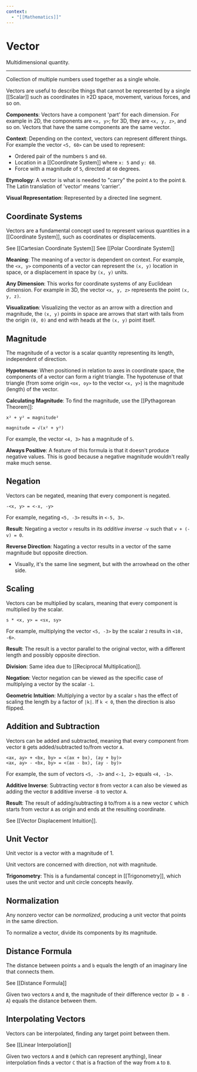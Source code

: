 ```yaml
---
context:
  - "[[Mathematics]]"
---
```


# Vector

Multidimensional quantity.

---

Collection of multiple numbers used together as a single whole.

Vectors are useful to describe things that cannot be represented by a single [[Scalar]] such as coordinates in ≥2D space, movement, various forces, and so on.

**Components**: Vectors have a component 'part' for each dimension. For example in 2D, the components are `<x, y>`; for 3D, they are `<x, y, z>`, and so on. Vectors that have the same components are the same vector.

**Context**: Depending on the context, vectors can represent different things. For example the vector `<5, 60>` can be used to represent:

- Ordered pair of the numbers `5` and `60`.
- Location in a [[Coordinate System]] where `x: 5` and `y: 60`.
- Force with a magnitude of `5`, directed at `60` degrees.

**Etymology**: A vector is what is needed to "carry" the point `A` to the point `B`. The Latin translation of 'vector' means 'carrier'.

**Visual Representation**: Represented by a directed line segment.

## Coordinate Systems

Vectors are a fundamental concept used to represent various quantities in a [[Coordinate System]], such as coordinates or displacements.

See [[Cartesian Coordinate System]]
See [[Polar Coordinate System]]

**Meaning**: The meaning of a vector is dependent on context. For example, the `<x, y>` components of a vector can represent the `(x, y)` location in space, or a displacement in space by `(x, y)` units.

**Any Dimension**: This works for coordinate systems of any Euclidean dimension. For example in 3D, the vector `<x, y, z>` represents the point `(x, y, z)`.

**Visualization**: Visualizing the vector as an arrow with a direction and magnitude, the `(x, y)` points in space are arrows that start with tails from the origin `(0, 0)` and end with heads at the `(x, y)` point itself.

## Magnitude

The magnitude of a vector is a scalar quantity representing its length, independent of direction.

**Hypotenuse**: When positioned in relation to axes in coordinate space, the components of a vector can form a right triangle. The hypotenuse of that triangle (from some origin `<ox, oy>` to the vector `<x, y>`) is the magnitude (length) of the vector.

**Calculating Magnitude**: To find the magnitude, use the [[Pythagorean Theorem]]:

```
x² + y² = magnitude²

magnitude = √(x² + y²)
```

For example, the vector `<4, 3>` has a magnitude of `5`.

**Always Positive**: A feature of this formula is that it doesn't produce negative values. This is good because a negative magnitude wouldn't really make much sense.

## Negation

Vectors can be negated, meaning that every component is negated.

`-<x, y> = <-x, -y>`

For example, negating `<5, -3>` results in `<-5, 3>`.

**Result**: Negating a vector `v` results in its _additive inverse_ `-v` such that `v + (-v) = 0`.

**Reverse Direction**: Nagating a vector results in a vector of the same magnitude but opposite direction.

- Visually, it's the same line segment, but with the arrowhead on the other side.

## Scaling

Vectors can be multiplied by scalars, meaning that every component is multiplied by the scalar.

`s * <x, y> = <sx, sy>`

For example, multiplying the vector `<5, -3>` by the scalar `2` results in `<10, -6>`.

**Result**: The result is a vector parallel to the original vector, with a different length and possibly opposite direction.

**Division**: Same idea due to [[Reciprocal Multiplication]].

**Negation**: Vector negation can be viewed as the specific case of multiplying a vector by the scalar `-1`.

**Geometric Intuition**: Multiplying a vector by a scalar `s` has the effect of scaling the length by a factor of `|k|`. If `k < 0`, then the direction is also flipped.

## Addition and Subtraction

Vectors can be added and subtracted, meaning that every component from vector `B` gets added/subtracted to/from vector `A`.

```
<ax, ay> + <bx, by> = <(ax + bx), (ay + by)>
<ax, ay> - <bx, by> = <(ax - bx), (ay - by)>
```

For example, the sum of vectors `<5, -3>` and `<-1, 2>` equals `<4, -1>`.

**Additive Inverse**: Subtracting vector `B` from vector `A` can also be viewed as adding the vector `B` additive inverse `-B` to vector `A`.

**Result**: The result of adding/subtracting `B` to/from `A` is a new vector `C` which starts from vector `A` as origin and ends at the resulting coordinate.

See [[Vector Displacement Intuition]].

## Unit Vector

Unit vector is a vector with a magnitude of 1.

Unit vectors are concerned with direction, not with magnitude.

**Trigonometry**: This is a fundamental concept in [[Trigonometry]], which uses the unit vector and unit circle concepts heavily.

## Normalization

Any nonzero vector can be _normalized_, producing a unit vector that points in the same direction.

To normalize a vector, divide its components by its magnitude.

## Distance Formula

The distance between points `a` and `b` equals the length of an imaginary line that connects them.

See [[Distance Formula]]

Given two vectors `A` and `B`, the magnitude of their difference vector (`D = B - A`) equals the distance between them.

## Interpolating Vectors

Vectors can be interpolated, finding any target point between them.

See [[Linear Interpolation]]

Given two vectors `A` and `B` (which can represent anything), linear interpolation finds a vector `C` that is a fraction of the way from `A` to `B`.
